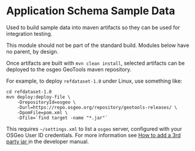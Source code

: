 # Application Schema Sample Data

Used to build sample data into maven artifacts so they can be used
for integration testing.

This module should not be part of the standard build.
Modules below have no parent, by design.

Once artifacts are built with ``mvn clean install``, selected
artifacts can be deployed to the osgeo GeoTools maven repository.

For example, to deploy ``refdataset-1.0`` under Linux, use something like:

```
cd refdataset-1.0
mvn deploy:deploy-file \
    -DrepositoryId=osgeo \
    -Durl=https://repo.osgeo.org/repository/geotools-releases/ \
    -DpomFile=pom.xml \
    -Dfile=`find target -name "*.jar"`
```

This requires `~/settings.xml` to list a `osgeo` server, configured with your OSGeo User ID credentials.
For more information see [How to add a 3rd party jar
](https://docs.geotools.org/latest/developer/procedures/add.html) in the developer manual.